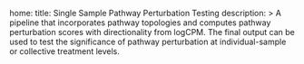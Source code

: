 home:
  title: Single Sample Pathway Perturbation Testing
  description: >
    A pipeline that incorporates pathway topologies and computes pathway perturbation scores with directionality from logCPM. 
    The final output can be used to test the significance of pathway perturbation at individual-sample or collective treatment levels.
    
